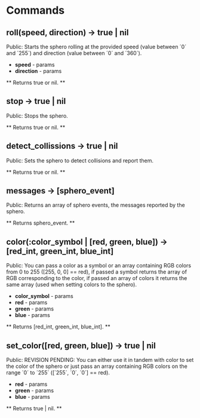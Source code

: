 # Commands

## roll(speed, direction) → true | nil

Public: Starts the sphero rolling at the provided speed (value between ´0´ and ´255´) and direction (value between ´0´ and ´360´).

- **speed** - params
- **direction** - params

** Returns true or nil. ** 

## stop → true | nil

Public: Stops the sphero.

** Returns true or nil. ** 

## detect_collissions → true | nil

Public: Sets the sphero to detect collisions and report them.

** Returns true or nil. ** 

## messages → [sphero_event]

Public: Returns an array of sphero events, the messages reported by the sphero.

** Returns sphero_event. ** 

## color(:color_symbol | [red, green, blue]) → [red_int, green_int, blue_int]

Public: You can pass a color as a symbol or an array containing RGB colors from 0 to 255 ([255, 0, 0] == red), if passed a symbol returns the array of RGB corresponding to the color, if passed an array of colors it returns the same array (used when setting colors to the sphero).

- **color_symbol** - params
- **red** - params
- **green** - params
- **blue** - params

** Returns [red_int, green_int, blue_int]. ** 

## set_color([red, green, blue]) → true | nil

Public: REVISION PENDING: You can either use it in tandem with color to set the color of the sphero or just pass an array containing RGB colors on the range ´0´ to ´255´ ([´255´, ´0´, ´0´] == red).

- **red** - params
- **green** - params
- **blue** - params

** Returns true | nil. ** 